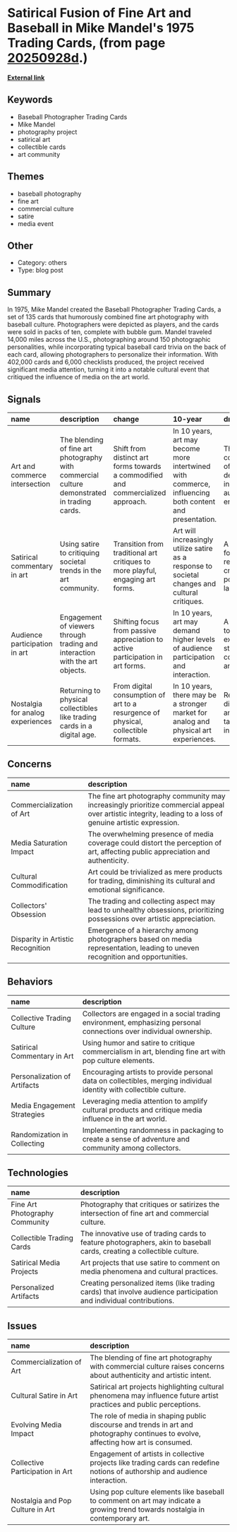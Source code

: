 # __Satirical Fusion of Fine Art and Baseball in Mike Mandel's 1975 Trading Cards__, (from page [20250928d](https://kghosh.substack.com/p/20250928d).)

__[External link](https://www.flickr.com/photos/mikemandel/albums/72157608071445589/)__



## Keywords

* Baseball Photographer Trading Cards
* Mike Mandel
* photography project
* satirical art
* collectible cards
* art community

## Themes

* baseball photography
* fine art
* commercial culture
* satire
* media event

## Other

* Category: others
* Type: blog post

## Summary

In 1975, Mike Mandel created the Baseball Photographer Trading Cards, a set of 135 cards that humorously combined fine art photography with baseball culture. Photographers were depicted as players, and the cards were sold in packs of ten, complete with bubble gum. Mandel traveled 14,000 miles across the U.S., photographing around 150 photographic personalities, while incorporating typical baseball card trivia on the back of each card, allowing photographers to personalize their information. With 402,000 cards and 6,000 checklists produced, the project received significant media attention, turning it into a notable cultural event that critiqued the influence of media on the art world.

## Signals

| name                             | description                                                                                 | change                                                                            | 10-year                                                                                                | driving-force                                                                               |   relevancy |
|:---------------------------------|:--------------------------------------------------------------------------------------------|:----------------------------------------------------------------------------------|:-------------------------------------------------------------------------------------------------------|:--------------------------------------------------------------------------------------------|------------:|
| Art and commerce intersection    | The blending of fine art photography with commercial culture demonstrated in trading cards. | Shift from distinct art forms towards a commodified and commercialized approach.  | In 10 years, art may become more intertwined with commerce, influencing both content and presentation. | The increasing commercialization of art and the desire for interactive audience engagement. |           4 |
| Satirical commentary in art      | Using satire to critiquing societal trends in the art community.                            | Transition from traditional art critiques to more playful, engaging art forms.    | Art will increasingly utilize satire as a response to societal changes and cultural critiques.         | A growing need for artists to reflect and critique socio-political landscapes.              |           4 |
| Audience participation in art    | Engagement of viewers through trading and interaction with the art objects.                 | Shifting focus from passive appreciation to active participation in art forms.    | In 10 years, art may demand higher levels of audience participation and interaction.                   | A cultural shift towards valuing experiences over static consumption of art.                |           5 |
| Nostalgia for analog experiences | Returning to physical collectibles like trading cards in a digital age.                     | From digital consumption of art to a resurgence of physical, collectible formats. | In 10 years, there may be a stronger market for analog and physical art experiences.                   | Reactions against digital saturation and a desire for tactile, tangible interactions.       |           4 |

## Concerns

| name                              | description                                                                                                                                                 |
|:----------------------------------|:------------------------------------------------------------------------------------------------------------------------------------------------------------|
| Commercialization of Art          | The fine art photography community may increasingly prioritize commercial appeal over artistic integrity, leading to a loss of genuine artistic expression. |
| Media Saturation Impact           | The overwhelming presence of media coverage could distort the perception of art, affecting public appreciation and authenticity.                            |
| Cultural Commodification          | Art could be trivialized as mere products for trading, diminishing its cultural and emotional significance.                                                 |
| Collectors' Obsession             | The trading and collecting aspect may lead to unhealthy obsessions, prioritizing possessions over artistic appreciation.                                    |
| Disparity in Artistic Recognition | Emergence of a hierarchy among photographers based on media representation, leading to uneven recognition and opportunities.                                |

## Behaviors

| name                         | description                                                                                                         |
|:-----------------------------|:--------------------------------------------------------------------------------------------------------------------|
| Collective Trading Culture   | Collectors are engaged in a social trading environment, emphasizing personal connections over individual ownership. |
| Satirical Commentary in Art  | Using humor and satire to critique commercialism in art, blending fine art with pop culture elements.               |
| Personalization of Artifacts | Encouraging artists to provide personal data on collectibles, merging individual identity with collectible culture. |
| Media Engagement Strategies  | Leveraging media attention to amplify cultural products and critique media influence in the art world.              |
| Randomization in Collecting  | Implementing randomness in packaging to create a sense of adventure and community among collectors.                 |

## Technologies

| name                           | description                                                                                                           |
|:-------------------------------|:----------------------------------------------------------------------------------------------------------------------|
| Fine Art Photography Community | Photography that critiques or satirizes the intersection of fine art and commercial culture.                          |
| Collectible Trading Cards      | The innovative use of trading cards to feature photographers, akin to baseball cards, creating a collectible culture. |
| Satirical Media Projects       | Art projects that use satire to comment on media phenomena and cultural practices.                                    |
| Personalized Artifacts         | Creating personalized items (like trading cards) that involve audience participation and individual contributions.    |

## Issues

| name                             | description                                                                                                                         |
|:---------------------------------|:------------------------------------------------------------------------------------------------------------------------------------|
| Commercialization of Art         | The blending of fine art photography with commercial culture raises concerns about authenticity and artistic intent.                |
| Cultural Satire in Art           | Satirical art projects highlighting cultural phenomena may influence future artist practices and public perceptions.                |
| Evolving Media Impact            | The role of media in shaping public discourse and trends in art and photography continues to evolve, affecting how art is consumed. |
| Collective Participation in Art  | Engagement of artists in collective projects like trading cards can redefine notions of authorship and audience interaction.        |
| Nostalgia and Pop Culture in Art | Using pop culture elements like baseball to comment on art may indicate a growing trend towards nostalgia in contemporary art.      |